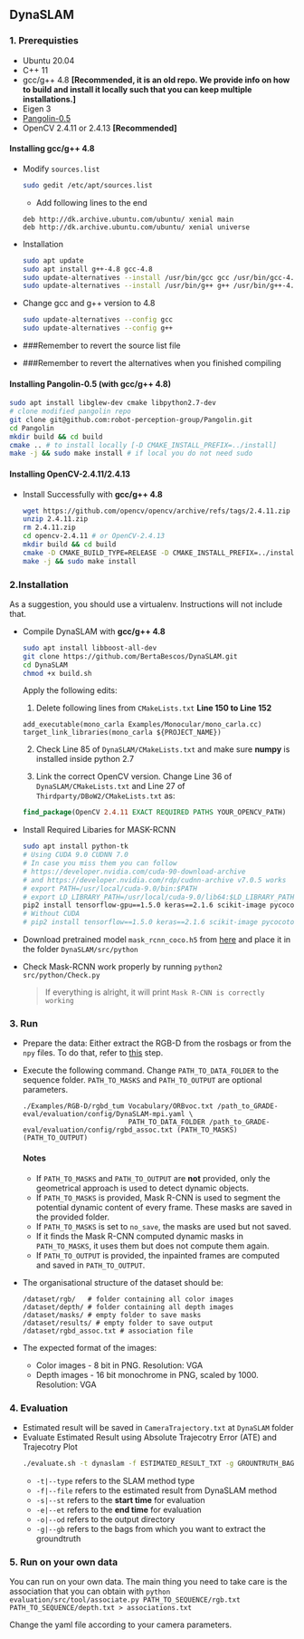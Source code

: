 ## DynaSLAM

### 1. Prerequisties

- Ubuntu 20.04
- C++ 11
- gcc/g++ 4.8 **[Recommended, it is an old repo. We provide info on how to build and install it locally such that you can keep multiple installations.]**
- Eigen 3
- [Pangolin-0.5](https://github.com/robot-perception-group/Pangolin)
- OpenCV 2.4.11 or 2.4.13 **[Recommended]**

#### Installing gcc/g++ 4.8

- Modify `sources.list`

  ```bash
  sudo gedit /etc/apt/sources.list
  ```

    - Add following lines to the end

  ```
  deb http://dk.archive.ubuntu.com/ubuntu/ xenial main
  deb http://dk.archive.ubuntu.com/ubuntu/ xenial universe
  ```

- Installation

  ```bash
  sudo apt update
  sudo apt install g++-4.8 gcc-4.8
  sudo update-alternatives --install /usr/bin/gcc gcc /usr/bin/gcc-4.8 10
  sudo update-alternatives --install /usr/bin/g++ g++ /usr/bin/g++-4.8 10
  ```

- Change gcc and g++ version to 4.8
  ```bash
  sudo update-alternatives --config gcc
  sudo update-alternatives --config g++
  ```

- ###Remember to revert the source list file
- ###Remember to revert the alternatives when you finished compiling

#### Installing Pangolin-0.5 (with **gcc/g++ 4.8**)

```bash
sudo apt install libglew-dev cmake libpython2.7-dev
# clone modified pangolin repo
git clone git@github.com:robot-perception-group/Pangolin.git
cd Pangolin
mkdir build && cd build
cmake .. # to install locally [-D CMAKE_INSTALL_PREFIX=../install]
make -j && sudo make install # if local you do not need sudo
```

#### Installing OpenCV-2.4.11/2.4.13

- Install Successfully with **gcc/g++ 4.8**
  ```bash
  wget https://github.com/opencv/opencv/archive/refs/tags/2.4.11.zip
  unzip 2.4.11.zip
  rm 2.4.11.zip
  cd opencv-2.4.11 # or OpenCV-2.4.13
  mkdir build && cd build
  cmake -D CMAKE_BUILD_TYPE=RELEASE -D CMAKE_INSTALL_PREFIX=../install -D WITH_CUDA=OFF -D WITH_FFMPEG=OFF -D ENABLE_PRECOMPILED_HEADERS=OFF -D BUILD_OPENEXR=ON ..
  make -j && sudo make install
  ```

### 2.Installation

As a suggestion, you should use a virtualenv. Instructions will not include that.

- Compile DynaSLAM with **gcc/g++ 4.8**

  ```bash
  sudo apt install libboost-all-dev
  git clone https://github.com/BertaBescos/DynaSLAM.git
  cd DynaSLAM
  chmod +x build.sh
  ```

  Apply the following edits:
  
  1. Delete following lines from `CMakeLists.txt` **Line 150 to Line 152**
  ```
  add_executable(mono_carla Examples/Monocular/mono_carla.cc)
  target_link_libraries(mono_carla ${PROJECT_NAME})
  ```
  2. Check Line 85 of `DynaSLAM/CMakeLists.txt` and make sure **numpy** is installed inside python 2.7

  3. Link the correct OpenCV version. Change Line 36 of `DynaSLAM/CMakeLists.txt` and Line 27 of `Thirdparty/DBoW2/CMakeLists.txt` as:

  ```cmake
  find_package(OpenCV 2.4.11 EXACT REQUIRED PATHS YOUR_OPENCV_PATH)
  ```

- Install Required Libaries for MASK-RCNN

  ```bash
  sudo apt install python-tk
  # Using CUDA 9.0 CUDNN 7.0
  # In case you miss them you can follow 
  # https://developer.nvidia.com/cuda-90-download-archive
  # and https://developer.nvidia.com/rdp/cudnn-archive v7.0.5 works
  # export PATH=/usr/local/cuda-9.0/bin:$PATH
  # export LD_LIBRARY_PATH=/usr/local/cuda-9.0/lib64:$LD_LIBRARY_PATH
  pip2 install tensorflow-gpu==1.5.0 keras==2.1.6 scikit-image pycocotools
  # Without CUDA
  # pip2 install tensorflow==1.5.0 keras==2.1.6 scikit-image pycocotools
  ```

- Download pretrained model `mask_rcnn_coco.h5` from [here](https://github.com/matterport/Mask_RCNN/releases/download/v2.0/mask_rcnn_coco.h5) and place it in the folder `DynaSLAM/src/python`

- Check Mask-RCNN work properly by running `python2 src/python/Check.py`
  > If everything is alright, it will print `Mask R-CNN is correctly working`

### 3. Run
- Prepare the data:
  Either extract the RGB-D from the rosbags or from the `npy` files. To do that, refer to [this](https://github.com/robot-perception-group/GRADE-eval/blob/main/preprocessing/PREPROCESSING.md#2-data-extraction) step.
  
- Execute the following command. Change `PATH_TO_DATA_FOLDER` to the sequence folder. `PATH_TO_MASKS` and `PATH_TO_OUTPUT` are optional parameters.

  ```
  ./Examples/RGB-D/rgbd_tum Vocabulary/ORBvoc.txt /path_to_GRADE-eval/evaluation/config/DynaSLAM-mpi.yaml \
                            PATH_TO_DATA_FOLDER /path_to_GRADE-eval/evaluation/config/rgbd_assoc.txt (PATH_TO_MASKS) (PATH_TO_OUTPUT)
  ```
  
   #### Notes

  - If `PATH_TO_MASKS` and `PATH_TO_OUTPUT` are **not** provided, only the geometrical approach is used to detect dynamic objects.
  - If `PATH_TO_MASKS` is provided, Mask R-CNN is used to segment the potential dynamic content of every frame. These masks are saved in the provided folder.
  - If `PATH_TO_MASKS` is set to `no_save`, the masks are used but not saved. 
  - If it finds the Mask R-CNN computed dynamic masks in `PATH_TO_MASKS`, it uses them but does not compute them again.
  - If `PATH_TO_OUTPUT` is provided, the inpainted frames are computed and saved in `PATH_TO_OUTPUT`.
  
- The organisational structure of the dataset should be:
  ```
  /dataset/rgb/   # folder containing all color images
  /dataset/depth/ # folder containing all depth images
  /dataset/masks/ # empty folder to save masks
  /dataset/results/ # empty folder to save output
  /dataset/rgbd_assoc.txt # association file
  ```
- The expected format of the images:
    - Color images - 8 bit in PNG. Resolution: VGA
    - Depth images - 16 bit monochrome in PNG, scaled by 1000. Resolution: VGA

### 4. Evaluation

- Estimated result will be saved in `CameraTrajectory.txt` at `DynaSLAM` folder
- Evaluate Estimated Result using Absolute Trajecotry Error (ATE) and Trajecotry Plot
  ```bash
  ./evaluate.sh -t dynaslam -f ESTIMATED_RESULT_TXT -g GROUNTRUTH_BAG (-o OUTPUTDIR) (-s 0.0) (-e 60.0)
  ```
    - `-t|--type` refers to the SLAM method type
    - `-f|--file` refers to the estimated result from DynaSLAM method
    - `-s|--st` refers to the **start time** for evaluation
    - `-e|--et` refers to the **end time** for evaluation
    - `-o|--od` refers to the output directory
    - `-g|--gb` refers to the bags from which you want to extract the groundtruth

### 5. Run on your own data
You can run on your own data. 
The main thing you need to take care is the association that you can obtain with
`python evaluation/src/tool/associate.py PATH_TO_SEQUENCE/rgb.txt PATH_TO_SEQUENCE/depth.txt > associations.txt`

Change the yaml file according to your camera parameters.
